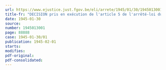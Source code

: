 ```yaml
---
url: https://www.ejustice.just.fgov.be/eli/arrete/1945/01/30/1945013001/justel
title-fr: "DECISION pris en exécution de l'article 5 de l'arrêté-loi du 28 décembre 1944, concernant la sécurité sociale des travailleurs. - Compléments de pension de vieillesse et de survie"
date: 1945-01-30
source:
number: 1945013001
page: 88888
case: 1945-01-30/01
publication: 1945-02-01
starts:
modifies:
pdf-original:
pdf-consolidated:
---
```


